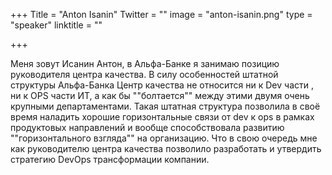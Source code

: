 +++
Title = "Anton Isanin"
Twitter = ""
image = "anton-isanin.png"
type = "speaker"
linktitle = ""

+++

Меня зовут Исанин Антон, в Альфа-Банке я занимаю позицию руководителя центра качества. В силу особенностей штатной структуры Альфа-Банка Центр качества не относится ни к Dev части , ни к OPS части ИТ, а как бы ""болтается"" между этими двумя очень крупными департаментами. Такая штатная структура позволила в своё время наладить хорошие горизонтальные связи от dev к ops в рамках продуктовых направлений и вообще способствовала развитию ""горизонтального взгляда"" на организацию. Что в свою очередь мне как руководителю центра качества позволило разработать и утвердить стратегию DevOps трансформации компании.

